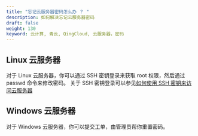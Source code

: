 ```yaml
---
title: "忘记云服务器密码怎么办 ？ "
description: 如何解决忘记云服务器密码
draft: false
weight: 130
keyword: 云计算, 青云, QingCloud, 云服务器，密码
---
```


## Linux 云服务器

对于 Linux 云服务器，你可以通过 SSH 密钥登录来获取 root 权限，然后通过 passwd 命令来修改密码。 关于 SSH 密钥登录可以参见[如何使用 SSH 密钥来访问云服务器](../../faq/other_questions/vm_ssh_entrance)

## Windows 云服务器

对于 Windows 云服务器，你可以提交工单，由管理员帮你重置密码。



